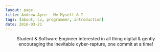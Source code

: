 ```yaml
---
layout: page
title: Andrew Ayre - Me Myself & I
tags: [about, cv, programmer, introduction]
date: 2016-03-21
---
```

    
<center>Student & Software Engineer interested in all thing digital & gently encouraging the inevitable cyber-rapture, one commit at a time!</center>
